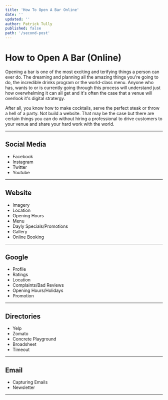 ```yaml
---
title: 'How To Open A Bar Online'
date: ''
updated: ''
author: Patrick Tully
published: false
path: '/second-post'
---
```


# How to Open A Bar (Online)

Opening a bar is one of the most exciting and terifying things a person can ever do. The dreaming and planning all the amazing things you're going to do, the incredible drinks program or the world-class menu. Anyone who has, wants to or is currently going through this process will understand just how overwhelming it can all get and it's often the case that a venue will overlook it's digital stratergy.

After all, you know how to make cocktails, serve the perfect steak or throw a hell of a party. Not build a website. That may be the case but there are certain things you can do without hiring a professional to drive customers to your venue and share your hard work with the world.

---

## Social Media

- Facebook
- Instagram
- Twitter
- Youtube

---

## Website

- Imagery
- Location
- Opening Hours
- Menu
- Dayly Specials/Promotions
- Gallery
- Online Booking

---

## Google

- Profile
- Ratings
- Location
- Complaints/Bad Reviews
- Opening Hours/Holidays
- Promotion

---

## Directories

- Yelp
- Zomato
- Concrete Playground
- Broadsheet
- Timeout

---

## Email

- Capturing Emails
- Newsletter

---

